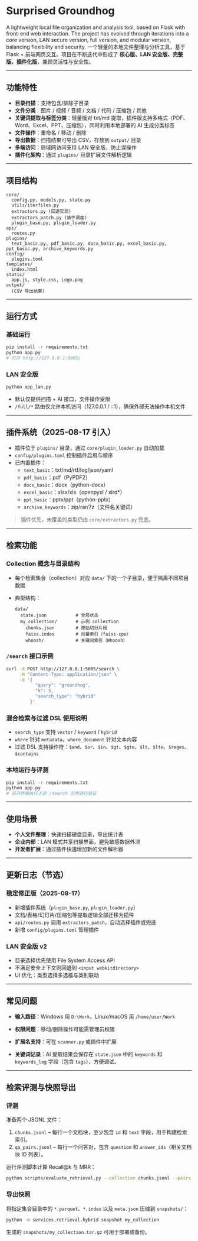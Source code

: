 # Surprised Groundhog  

A lightweight local file organization and analysis tool, based on Flask with front-end web interaction. The project has evolved through iterations into a core version, LAN secure version, full version, and modular version, balancing flexibility and security.
一个轻量的本地文件整理与分析工具，基于 Flask + 前端网页交互。项目在不断迭代中形成了 **核心版、LAN 安全版、完整版、插件化版**，兼顾灵活性与安全性。  

---

## 功能特性  
- **目录扫描**：支持包含/排除子目录  
- **文件分类**：图片 / 视频 / 音频 / 文档 / 代码 / 压缩包 / 其他  
- **关键词提取与标签分类**：轻量版对 txt/md 提取，插件版支持多格式（PDF、Word、Excel、PPT、压缩包），同时利用本地部署的 AI 生成分类标签
- **文件操作**：重命名 / 移动 / 删除  
- **导出数据**：扫描结果可导出 CSV，存放到 `output/` 目录  
- **多端访问**：局域网访问支持 LAN 安全版，防止误操作  
- **插件化架构**：通过 `plugins/` 目录扩展文件解析逻辑  

---

## 项目结构  
```
core/
  config.py, models.py, state.py
  utils/iterfiles.py
  extractors.py (回退实现)
  extractors_patch.py (插件调度)
  plugin_base.py, plugin_loader.py
api/
  routes.py
plugins/
  text_basic.py, pdf_basic.py, docx_basic.py, excel_basic.py, ppt_basic.py, archive_keywords.py
config/
  plugins.toml
templates/
  index.html
static/
  app.js, style.css, Logo.png
output/
  (CSV 导出结果)
```

---

## 运行方式  

### 基础运行  
```bash
pip install -r requirements.txt
python app.py
# 打开 http://127.0.0.1:5005/
```

### LAN 安全版  
```bash
python app_lan.py
```
- 默认仅提供扫描 + AI 接口，文件操作受限  
- `/full/*` 路由仅允许本机访问（127.0.0.1 / ::1），确保外部无法操作本机文件  

---

## 插件系统（2025-08-17 引入）  
- 插件位于 `plugins/` 目录，通过 `core/plugin_loader.py` 自动加载  
- `config/plugins.toml` 控制插件启用与顺序  
- 已内置插件：  
  - `text_basic`：txt/md/rtf/log/json/yaml  
  - `pdf_basic`：pdf（PyPDF2）  
  - `docx_basic`：docx（python-docx）  
  - `excel_basic`：xlsx/xls（openpyxl / xlrd*）  
  - `ppt_basic`：pptx/ppt（python-pptx）  
  - `archive_keywords`：zip/rar/7z（文件名关键词）  

> 插件优先，未覆盖的类型仍由 `core/extractors.py` 兜底。

---

## 检索功能

### Collection 概念与目录结构
- 每个检索集合（collection）对应 `data/` 下的一个子目录，便于隔离不同项目数据
- 典型结构：

  ```
  data/
    state.json           # 全局状态
    my_collection/       # 示例 collection
      chunks.json        # 原始切分片段
      faiss.index        # 向量索引（faiss-cpu）
      whoosh/            # 关键词索引（Whoosh）
  ```

### `/search` 接口示例

```bash
curl -X POST http://127.0.0.1:5005/search \
     -H "Content-Type: application/json" \
     -d '{
           "query": "groundhog", 
           "k": 5,
           "search_type": "hybrid"
         }'
```

### 混合检索与过滤 DSL 使用说明
- `search_type` 支持 `vector` / `keyword` / `hybrid`
- `where` 针对 `metadata`，`where_document` 针对文本内容
- 过滤 DSL 支持操作符：`$and`、`$or`、`$in`、`$gt`、`$gte`、`$lt`、`$lte`、`$regex`、`$contains`

### 本地运行与评测
```bash
pip install -r requirements.txt
python app.py
# 另开终端执行上述 /search 示例进行验证
```

---

## 使用场景

- **个人文件整理**：快速扫描硬盘目录，导出统计表  
- **企业内部**：LAN 模式共享扫描界面，避免敏感数据外泄  
- **开发者扩展**：通过插件快速增加新的文件解析器  

---

## 更新日志（节选）  

### 稳定修正版（2025-08-17）  
- 新增插件系统（`plugin_base.py`, `plugin_loader.py`）  
- 文档/表格/幻灯片/压缩包等提取逻辑全部迁移为插件  
- `api/routes.py` 调用 `extractors_patch`，自动选择插件或兜底  
- 新增 `config/plugins.toml` 管理插件  

### LAN 安全版 v2  
- 目录选择优先使用 File System Access API  
- 不满足安全上下文则回退到 `<input webkitdirectory>`  
- UI 优化：类型选择多选框与类别联动  

---

## 常见问题
- **输入路径**：Windows 用 `D:\Work`，Linux/macOS 用 `/home/user/Work`  
- **权限问题**：移动/删除操作可能需管理员权限  
- **扩展名支持**：可在 `scanner.py` 或插件中扩展  

- **关键词记录**：AI 提取结果会保存在 `state.json` 中的 `keywords` 和 `keywords_log` 字段（包含 `tags`），方便调试。

---

## 检索评测与快照导出

### 评测
准备两个 JSONL 文件：

1. `chunks.jsonl` – 每行一个文档块，至少包含 `id` 和 `text` 字段，用于构建检索索引。
2. `qa_pairs.jsonl` – 每行一个问答对，包含 `question` 和 `answer_ids`（相关文档块 ID 列表）。

运行评测脚本计算 Recall@k 与 MRR：

```bash
python scripts/evaluate_retrieval.py --collection chunks.jsonl --pairs qa_pairs.jsonl --k 5
```

### 导出快照
将指定集合目录中的 `*.parquet`、`*.index` 以及 `meta.json` 压缩到 `snapshots/`：

```bash
python -m services.retrieval.hybrid snapshot my_collection
```

生成的 `snapshots/my_collection.tar.gz` 可用于部署或备份。
